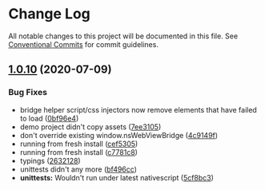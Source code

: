 # Change Log

All notable changes to this project will be documented in this file.
See [Conventional Commits](https://conventionalcommits.org) for commit guidelines.

## [1.0.10](https://github.com/farfromrefug/nativescript-webview-plus/compare/v5.2.0...v1.0.10) (2020-07-09)


### Bug Fixes

* bridge helper script/css injectors now remove elements that have failed to load ([0bf96e4](https://github.com/farfromrefug/nativescript-webview-plus/commit/0bf96e43b2521ab4e43af13342565d6dcafee7d1))
* demo project didn't copy assets ([7ee3105](https://github.com/farfromrefug/nativescript-webview-plus/commit/7ee31054a90b0596d75eb99dfd0546f40032b1aa))
* don't override existing window.nsWebViewBridge ([4c9149f](https://github.com/farfromrefug/nativescript-webview-plus/commit/4c9149fb996426fe9c6ee8ae0503cd2fa54069d3))
* running from fresh install ([cef5305](https://github.com/farfromrefug/nativescript-webview-plus/commit/cef5305634f75128d82c5f1556745a33f6a7d925))
* running from fresh install ([c7781c8](https://github.com/farfromrefug/nativescript-webview-plus/commit/c7781c80cf94a3da9d912f7dc0004b4d5cfe87d6))
* typings ([2632128](https://github.com/farfromrefug/nativescript-webview-plus/commit/26321282d6bbb58454fdc704e0e9ed5ddb95c44b))
* unittests didn't any more ([bf496cc](https://github.com/farfromrefug/nativescript-webview-plus/commit/bf496cc2ab3126dc056605b84de6e2ee45a85952))
* **unittests:** Wouldn't run under latest nativescript ([5cf8bc3](https://github.com/farfromrefug/nativescript-webview-plus/commit/5cf8bc3a223203a573a978ca557f8af6bdbd65e3))
